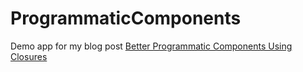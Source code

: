 # ProgrammaticComponents
Demo app for my blog post [Better Programmatic Components Using Closures](https://www.google.com)
